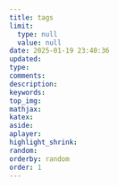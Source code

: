 ```yaml
---
title: tags
limit:
  type: null
  value: null
date: 2025-01-19 23:40:36
updated:
type:
comments:
description:
keywords:
top_img:
mathjax:
katex:
aside:
aplayer:
highlight_shrink:
random:
orderby: random
order: 1
---
```


